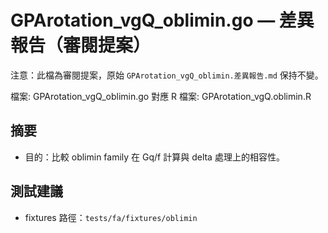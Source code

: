 # GPArotation_vgQ_oblimin.go — 差異報告（審閱提案）

注意：此檔為審閱提案，原始 `GPArotation_vgQ_oblimin.差異報告.md` 保持不變。

檔案: GPArotation_vgQ_oblimin.go
對應 R 檔案: GPArotation_vgQ.oblimin.R

## 摘要

- 目的：比較 oblimin family 在 Gq/f 計算與 delta 處理上的相容性。

## 測試建議

- fixtures 路徑：`tests/fa/fixtures/oblimin`
